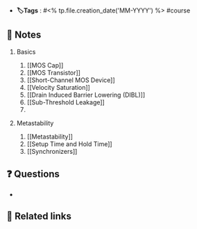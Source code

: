 - **🏷️Tags** :   #<% tp.file.creation_date('MM-YYYY') %> #course 
## 📝 Notes
1. Basics
	1. [[MOS Cap]]
	2. [[MOS Transistor]]
	3. [[Short-Channel MOS Device]]
	4. [[Velocity Saturation]]
	5. [[Drain Induced Barrier Lowering (DIBL)]]
	6. [[Sub-Threshold Leakage]]
	7. 

2. Metastability
	1. [[Metastability]]
	2. [[Setup Time and Hold Time]]
	3. [[Synchronizers]]
## ❓ Questions
- 

## 🔗 Related links

